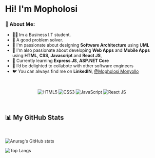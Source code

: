 # Hi! I'm Mopholosi

### 👋 About Me:

- 👨‍💻 Im a Business I.T student.
- 📝 A good problem solver. 
- 🤩 I'm passionate about designing **Software Architecture** using **UML**
- 🤩 I'm also passionate about developing **Web Apps** and **Mobile Apps** using **HTML**, **CSS**, **Javascript** and **React JS**,  
- 🌱 Currently learning **Express JS**, **ASP.NET Core**
- 👯 I’d be delighted to collabote with other software engineers
- 🐦 You can always find me on **LinkedIN**, [@Mopholosi Monyollo](https://www.linkedin.com/in/mopholosi-monyollo-b184001b2/)

<br>

<p align="center">
<img alt="HTML5" src="https://img.shields.io/badge/html5-%23325288.svg?style=for-the-badge&logo=html5&logoColor=ffffff"/>
<img alt="CSS3" src="https://img.shields.io/badge/css3-%23476dad.svg?style=for-the-badge&logo=css3&logoColor=ffffff"/>
<img alt="JavaScript" src="https://img.shields.io/badge/javascript-%23325288.svg?style=for-the-badge&logo=javascript&logoColor=%23ffffff"/>
<img alt="React JS" src="https://img.shields.io/badge/react-%23476dad.svg?style=for-the-badge&logo=react&logoColor=%23ffffff"/>
  
<!-- <img alt="ASP.NET WPF" src="https://img.shields.io/badge/bootstrap-%23325288.svg?style=for-the-badge&logo=bootstrap&logoColor=ffffff"/>
<img alt="ASP.NET WinForms" src="https://img.shields.io/badge/bootstrap-%23325288.svg?style=for-the-badge&logo=bootstrap&logoColor=ffffff"/>
<img alt="Github" src="https://img.shields.io/badge/github-%23476dad.svg?style=for-the-badge&logo=github&logoColor=ffffff"/> -->
</p>

<br/>

<!-- ## 🛠 My Top Projects -->
<!-- <br/>
<p>
  <a href="https://web-dev-dan.github.io/JavaScript-To-Do-List/">
    <img width="400" src="https://github.com/Web-Dev-Dan/JavaScript-To-Do-List/blob/main/To-Do-List-Screenshot.png" />
  </a>
  <a href="https://web-dev-dan.github.io/Thirdle/">
    <img width="400" src="https://github.com/Web-Dev-Dan/Thirdle/blob/main/Thirdle-Screenshot.png" />
  </a>
  <br />
  <a href="https://web-dev-dan.github.io/JavaScript-To-Do-List/">
    <img width="400" align="" src="https://github-readme-stats.vercel.app/api/pin/?username=Web-Dev-Dan&repo=JavaScript-To-Do-List&bg_color=325288&text_color=ffffff&title_color=ffffff&border_color=112e5f&icon_color=ffffff" />
  </a>
  <a href="https://web-dev-dan.github.io/Thirdle/">
    <img width="400" align="" src="https://github-readme-stats.vercel.app/api/pin/?username=Web-Dev-Dan&repo=Thirdle&bg_color=325288&text_color=ffffff&title_color=ffffff&border_color=112e5f&icon_color=fff" />
  </a>
</p>

<p>
  <a href="https://web-dev-dan.github.io/React-E-Commerce-Site/">
    <img width="400" src="https://user-images.githubusercontent.com/80458000/186884755-2ae00c89-9076-4138-8fbd-e1da1f2a65fc.png" />
  </a>
  <a href="https://web-dev-dan.github.io/Taskr---Bug-Tracking-Application/">
    <img width="400" src="https://user-images.githubusercontent.com/80458000/186883943-b4157a5d-e20f-4e67-a425-9b8c0d7d0c08.png" />
  </a>
  <br />
  <a href="https://web-dev-dan.github.io/React-E-Commerce-Site/">
    <img width="400" align="" src="https://github-readme-stats.vercel.app/api/pin/?username=Web-Dev-Dan&repo=React-E-Commerce-Site&bg_color=325288&text_color=ffffff&title_color=ffffff&border_color=112e5f&icon_color=ffffff" />
  </a>
  <a href="https://web-dev-dan.github.io/Taskr---Bug-Tracking-Application/">
    <img width="400" align="" src="https://github-readme-stats.vercel.app/api/pin/?username=Web-Dev-Dan&repo=Taskr---Bug-Tracking-Application&bg_color=325288&text_color=ffffff&title_color=ffffff&border_color=112e5f&icon_color=fff" />
  </a>
</p>


<br />
 -->


 ## 📊 My GitHub Stats 
<br />

![Anurag's GitHub stats](https://github-readme-stats.vercel.app/api?username=MopholosiCodes&show_icons=true&theme=tokyonight)


![Top Langs](https://github-readme-stats.vercel.app/api/top-langs/?username=MopholosiCodes&layout=compact&theme=tokyonight)


<!-- <p>
<a href="https://github.com/Web-Dev-Dan">
  <img height="160em" src="https://github-readme-stats.vercel.app/api?username=Web-Dev-Dan&count_private=true&show_icons=true&bg_color=325288&text_color=ffffff&title_color=ffffff&border_color=325288&icon_color=ffffff" />
  <img height="160em" src="https://github-readme-stats-eight-theta.vercel.app/api/top-langs/?username=Web-Dev-Dan&bg_color=325288&text_color=ffffff&title_color=ffffff&border_color=ffffff&icon_color=ffffff&layout=compact&langs_count=10&exclude_repo=gamebase&hide=objective-c,c,java" />
</a>
</p>
 -->
<!--
<p align="center">
<a href="https://github.com/hellodeborahuk">
  <img height="150em" src="https://github-readme-stats.vercel.app/api?username=Web-Dev-Dan&count_private=true&show_icons=true&bg_color=325288&text_color=ffffff&title_color=ffffff&border_color=325288&icon_color=ffffff" />
  <img height="150em" src="https://github-readme-stats-eight-theta.vercel.app/api/top-langs/?username=Web-Dev-Dan&bg_color=325288&text_color=ffffff&title_color=ffffff&border_color=ffffff&icon_color=ffffff&layout=compact&langs_count=10&exclude_repo=gamebase&hide=objective-c,c,java" />
</a>
</p>
-->

<!--
Primary Color: 325288;
-->

  

<!--
**MopholosiCodes/MopholosiCodes** is a ✨ _special_ ✨ repository because its `README.md` (this file) appears on your GitHub profile.

Here are some ideas to get you started:

- 🔭 I’m currently working on ...
- 🌱 I’m currently learning ...
- 👯 I’m looking to collaborate on ...
- 🤔 I’m looking for help with ...
- 💬 Ask me about ...
- 📫 How to reach me: ...
- 😄 Pronouns: ...
- ⚡ Fun fact: ...
-->
